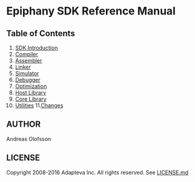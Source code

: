 Epiphany SDK Reference Manual
============================================================================

## Table of Contents

1. [SDK Introduction](01_intro.md)
2. [Compiler](02_compiler.md)
3. [Assembler](03_assembler.md)
4. [Linker](04_linker.md)
5. [Simulator](05_simulator.md)
6. [Debugger](06_debugger.md)
7. [Optimization](07_optimization.md)
8. [Host Library](08_ehal.md)
9. [Core Library](09_elib.md)
10. [Utilities](10_utils.md)
11.[Changes](11_changelog.md)

## AUTHOR
Andreas Olofsson

## LICENSE
Copyright 2008-2016 Adapteva Inc. All rights reserved.
See [LICENSE.md](LICENSE.md)

